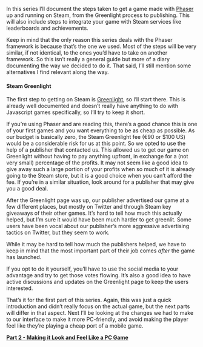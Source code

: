 In this series I’ll document the steps taken to get a game made with [Phaser](http://phaser.io/) up and running on Steam, from the Greenlight process to publishing. This will also include steps to integrate your game with Steam services like leaderboards and achievements.

Keep in mind that the only reason this series deals with the Phaser framework is because that’s the one we used. Most of the steps will be very similar, if not identical, to the ones you’d have to take on another framework. So this isn’t really a general guide but more of a diary documenting the way we decided to do it. That said, I’ll still mention some alternatives I find relevant along the way.

#### Steam Greenlight

The first step to getting on Steam is [Greenlight](http://steamcommunity.com/greenlight/), so I’ll start there. This is already well documented and doesn’t really have anything to do with Javascript games specifically, so I’ll try to keep it short.

If you’re using Phaser and are reading this, there’s a good chance this is one of your first games and you want everything to be as cheap as possible. As our budget is basically zero, the Steam Greenlight fee (€90 or $100 US) would be a considerable risk for us at this point. So we opted to use the help of a publisher that contacted us. This allowed us to get our game on Greenlight without having to pay anything upfront, in exchange for a (not very small) percentage of the profits. It may not seem like a good idea to give away such a large portion of your profits when so much of it is already going to the Steam store, but it is a good choice when you can’t afford the fee. If you’re in a similar situation, look around for a publisher that may give you a good deal.

After the Greenlight page was up, our publisher advertised our game at a few different places, but mostly on Twitter and through Steam key giveaways of their other games. It’s hard to tell how much this actually helped, but I’m sure it would have been much harder to get greenlit. Some users have been vocal about our publisher’s more aggressive advertising tactics on Twitter, but they seem to work.

While it may be hard to tell how much the publishers helped, we have to keep in mind that the most important part of their job comes *after* the game has launched.

If you opt to do it yourself, you’ll have to use the social media to your advantage and try to get those votes flowing. It’s also a good idea to have active discussions and updates on the Greenlight page to keep the users interested.

That’s it for the first part of this series. Again, this was just a quick introduction and didn’t really focus on the actual game, but the next parts will differ in that aspect. Next I’ll be looking at the changes we had to make to our interface to make it more PC-friendly, and avoid making the player feel like they’re playing a cheap port of a mobile game.

[**Part 2 - Making it Look and Feel Like a PC Game**](getting-a-phaser-game-on-steam-2)
